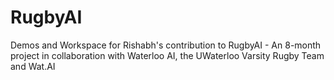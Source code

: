 # RugbyAI
Demos and Workspace for Rishabh's contribution to RugbyAI - An 8-month project in collaboration with Waterloo AI, the UWaterloo Varsity Rugby Team and Wat.AI

